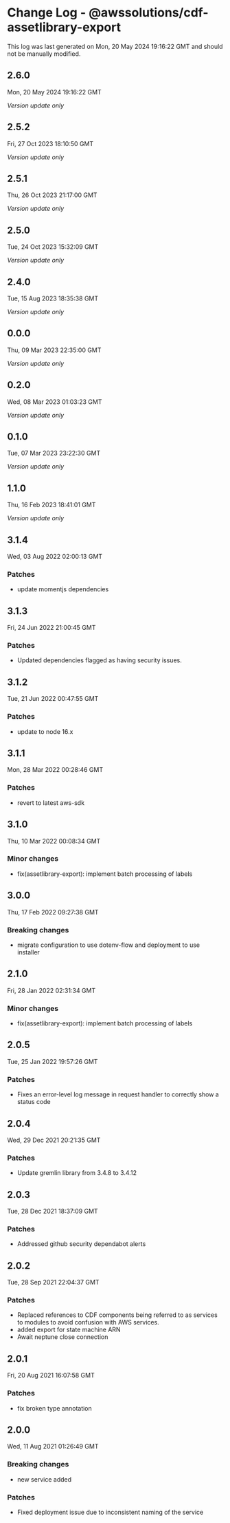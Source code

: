 # Change Log - @awssolutions/cdf-assetlibrary-export

This log was last generated on Mon, 20 May 2024 19:16:22 GMT and should not be manually modified.

## 2.6.0
Mon, 20 May 2024 19:16:22 GMT

_Version update only_

## 2.5.2
Fri, 27 Oct 2023 18:10:50 GMT

_Version update only_

## 2.5.1
Thu, 26 Oct 2023 21:17:00 GMT

_Version update only_

## 2.5.0
Tue, 24 Oct 2023 15:32:09 GMT

_Version update only_

## 2.4.0
Tue, 15 Aug 2023 18:35:38 GMT

_Version update only_

## 0.0.0
Thu, 09 Mar 2023 22:35:00 GMT

_Version update only_

## 0.2.0
Wed, 08 Mar 2023 01:03:23 GMT

_Version update only_

## 0.1.0
Tue, 07 Mar 2023 23:22:30 GMT

_Version update only_

## 1.1.0
Thu, 16 Feb 2023 18:41:01 GMT

_Version update only_

## 3.1.4
Wed, 03 Aug 2022 02:00:13 GMT

### Patches

- update momentjs dependencies

## 3.1.3
Fri, 24 Jun 2022 21:00:45 GMT

### Patches

- Updated dependencies flagged as having security issues.

## 3.1.2
Tue, 21 Jun 2022 00:47:55 GMT

### Patches

- update to node 16.x

## 3.1.1
Mon, 28 Mar 2022 00:28:46 GMT

### Patches

- revert to latest aws-sdk

## 3.1.0
Thu, 10 Mar 2022 00:08:34 GMT

### Minor changes

- fix(assetlibrary-export): implement batch processing of labels

## 3.0.0
Thu, 17 Feb 2022 09:27:38 GMT

### Breaking changes

- migrate configuration to use dotenv-flow and deployment to use installer

## 2.1.0
Fri, 28 Jan 2022 02:31:34 GMT

### Minor changes

- fix(assetlibrary-export): implement batch processing of labels

## 2.0.5
Tue, 25 Jan 2022 19:57:26 GMT

### Patches

- Fixes an error-level log message in request handler to correctly show a status code

## 2.0.4
Wed, 29 Dec 2021 20:21:35 GMT

### Patches

- Update gremlin library from 3.4.8 to 3.4.12

## 2.0.3
Tue, 28 Dec 2021 18:37:09 GMT

### Patches

- Addressed github security dependabot alerts

## 2.0.2
Tue, 28 Sep 2021 22:04:37 GMT

### Patches

- Replaced references to CDF components being referred to as services to modules to avoid confusion with AWS services.
- added export for state machine ARN
- Await neptune close connection

## 2.0.1
Fri, 20 Aug 2021 16:07:58 GMT

### Patches

- fix broken type annotation

## 2.0.0
Wed, 11 Aug 2021 01:26:49 GMT

### Breaking changes

- new service added

### Patches

- Fixed deployment issue due to inconsistent naming of the service

